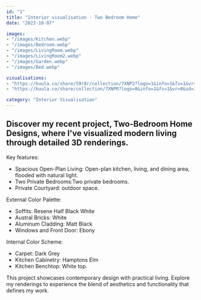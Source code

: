 ```yaml
---
id: "1"
title: "Interior visualisation - Two Bedroom Home"
date: "2023-10-07"

images:
- "/images/Kitchen.webp"
- "/images/Bedroom.webp"
- "/images/LivingRoom.webp"
- "/images/LivingRoom2.webp"
- "/images/Garden.webp"
- "/images/Bed.webp"

visualisations:
- "https://kuula.co/share/59r8r/collection/7XNP2?logo=1&info=1&fs=1&vr=0&zoom=1&sd=1&autop=10&autopalt=1&thumbs=1"
- "https://kuula.co/share/collection/7XNPR?logo=0&info=1&fs=1&vr=0&sd=1&thumbs=1https://kuula.co/share/collection/7XNPR?logo=0&info=1&fs=1&vr=0&sd=1&thumbs=1"

category: "Interior Visualisation"
---
```


## Discover my recent project, Two-Bedroom Home Designs, where I've visualized modern living through detailed 3D renderings.

Key features: 
* Spacious Open-Plan Living: Open-plan kitchen, living, and dining area, flooded with natural light.
* Two Private Bedrooms:Two private bedrooms.
* Private Courtyard: outdoor space.

External Color Palette:
* Soffits: Resene Half Black White
* Austral Bricks: White
* Aluminum Cladding: Matt Black
* Windows and Front Door: Ebony

Internal Color Scheme:
* Carpet: Dark Grey
* Kitchen Cabinetry: Hamptons Elm
* Kitchen Benchtop: White top.

This project showcases contemporary design with practical living. Explore my renderings to experience the blend of aesthetics and functionality that defines my work.

